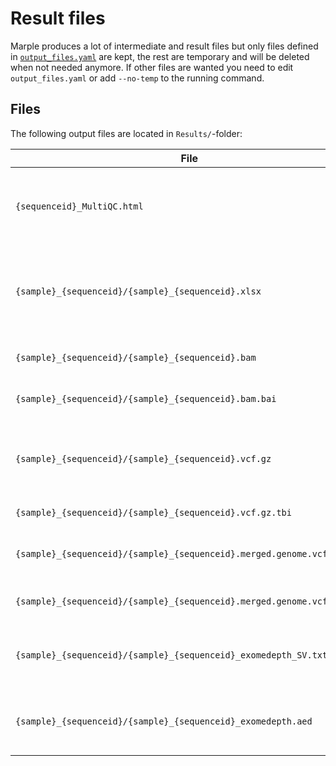 # Result files
Marple produces a lot of intermediate and result files but only files defined in [`output_files.yaml`](https://github.com/clinical-genomics-uppsala/marple/blob/develop/config/output_files.yaml) are kept, the rest are temporary and will be deleted when not needed anymore. If other files are wanted you need to edit `output_files.yaml` or add `--no-temp` to the running command.

## Files
The following output files are located in `Results/`-folder:

| File | Format |Description |
|---|---|---|
| `{sequenceid}_MultiQC.html` | html | Aggregated QC values for entire sequence run, open in browser |
|`{sample}_{sequenceid}/{sample}_{sequenceid}.xlsx`| xlsx | Excel file with QC stats (primarily coverage) for each sample|
|`{sample}_{sequenceid}/{sample}_{sequenceid}.bam`| bam |Deduplicated alignment file |
|`{sample}_{sequenceid}/{sample}_{sequenceid}.bam.bai`| bai | Index for alignment file|
|`{sample}_{sequenceid}/{sample}_{sequenceid}.vcf.gz`| vcf.gz | Compressed VCF-file normalized and annotated with vep |
|`{sample}_{sequenceid}/{sample}_{sequenceid}.vcf.gz.tbi`| tbi | Index for variant file |
|`{sample}_{sequenceid}/{sample}_{sequenceid}.merged.genome.vcf.gz`| genome.vcf.gz | Compressed VCF-file for all positions in the design|
|`{sample}_{sequenceid}/{sample}_{sequenceid}.merged.genome.vcf.gz.tbi`| tbi |Index for genome VCF-file |
|`{sample}_{sequenceid}/{sample}_{sequenceid}_exomedepth_SV.txt`| txt | Nexus SV text file with structural variants from Exomedepth|
|`{sample}_{sequenceid}/{sample}_{sequenceid}_exomedepth.aed`| aed | aed text file with structural variants from Exomedepth |
